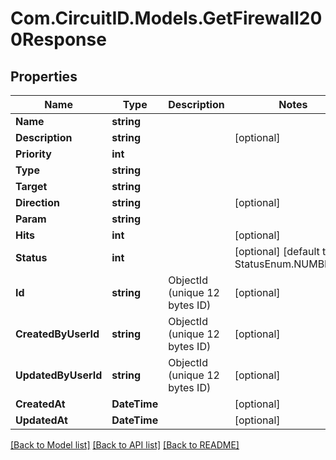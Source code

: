 
# Com.CircuitID.Models.GetFirewall200Response

## Properties

Name | Type | Description | Notes
------------ | ------------- | ------------- | -------------
**Name** | **string** |  | 
**Description** | **string** |  | [optional] 
**Priority** | **int** |  | 
**Type** | **string** |  | 
**Target** | **string** |  | 
**Direction** | **string** |  | [optional] 
**Param** | **string** |  | 
**Hits** | **int** |  | [optional] 
**Status** | **int** |  | [optional] [default to StatusEnum.NUMBER_1]
**Id** | **string** | ObjectId (unique 12 bytes ID) | [optional] 
**CreatedByUserId** | **string** | ObjectId (unique 12 bytes ID) | [optional] 
**UpdatedByUserId** | **string** | ObjectId (unique 12 bytes ID) | [optional] 
**CreatedAt** | **DateTime** |  | [optional] 
**UpdatedAt** | **DateTime** |  | [optional] 

[[Back to Model list]](../README.md#documentation-for-models)
[[Back to API list]](../README.md#documentation-for-api-endpoints)
[[Back to README]](../README.md)

